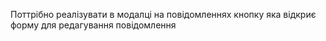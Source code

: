 Поттрібно реалізувати в модалці на повідомленнях кнопку яка відкриє форму для редагування повідомлення